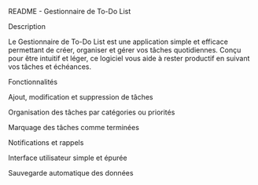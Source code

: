 README - Gestionnaire de To-Do List

Description

Le Gestionnaire de To-Do List est une application simple et efficace permettant de créer, organiser et gérer vos tâches quotidiennes. Conçu pour être intuitif et léger, ce logiciel vous aide à rester productif en suivant vos tâches et échéances.

Fonctionnalités

Ajout, modification et suppression de tâches

Organisation des tâches par catégories ou priorités

Marquage des tâches comme terminées

Notifications et rappels

Interface utilisateur simple et épurée

Sauvegarde automatique des données
